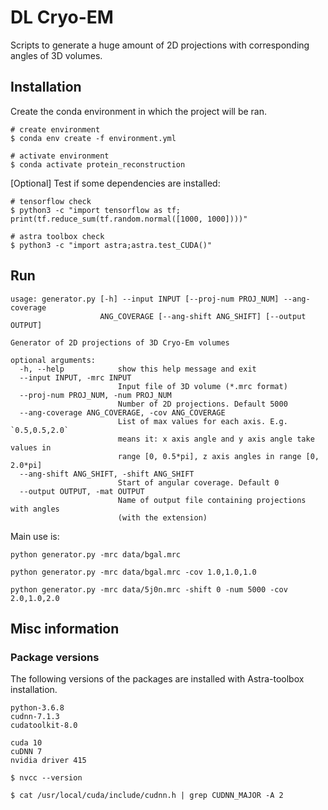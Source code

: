 # DL Cryo-EM 

Scripts to generate a huge amount of 2D projections with corresponding angles of 3D volumes.

## Installation
Create the conda environment in which the project will be ran.
```
# create environment
$ conda env create -f environment.yml

# activate environment
$ conda activate protein_reconstruction
```

[Optional] Test if some dependencies are installed:
```
# tensorflow check
$ python3 -c "import tensorflow as tf; print(tf.reduce_sum(tf.random.normal([1000, 1000])))"

# astra toolbox check
$ python3 -c "import astra;astra.test_CUDA()"
```

## Run

```
usage: generator.py [-h] --input INPUT [--proj-num PROJ_NUM] --ang-coverage
                    ANG_COVERAGE [--ang-shift ANG_SHIFT] [--output OUTPUT]

Generator of 2D projections of 3D Cryo-Em volumes

optional arguments:
  -h, --help            show this help message and exit
  --input INPUT, -mrc INPUT
                        Input file of 3D volume (*.mrc format)
  --proj-num PROJ_NUM, -num PROJ_NUM
                        Number of 2D projections. Default 5000
  --ang-coverage ANG_COVERAGE, -cov ANG_COVERAGE
                        List of max values for each axis. E.g. `0.5,0.5,2.0`
                        means it: x axis angle and y axis angle take values in
                        range [0, 0.5*pi], z axis angles in range [0, 2.0*pi]
  --ang-shift ANG_SHIFT, -shift ANG_SHIFT
                        Start of angular coverage. Default 0
  --output OUTPUT, -mat OUTPUT
                        Name of output file containing projections with angles
                        (with the extension)

```

Main use is:
```
python generator.py -mrc data/bgal.mrc 

python generator.py -mrc data/bgal.mrc -cov 1.0,1.0,1.0

python generator.py -mrc data/5j0n.mrc -shift 0 -num 5000 -cov 2.0,1.0,2.0
```

## Misc information

### Package versions
The following versions of the packages are installed with Astra-toolbox installation.
```
python-3.6.8
cudnn-7.1.3
cudatoolkit-8.0
```
```
cuda 10
cuDNN 7
nvidia driver 415

```

```
$ nvcc --version

$ cat /usr/local/cuda/include/cudnn.h | grep CUDNN_MAJOR -A 2
```
